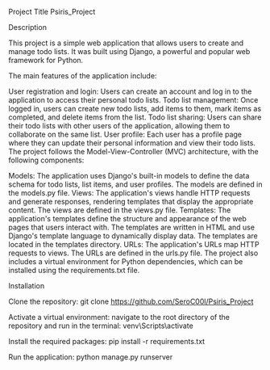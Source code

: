 Project Title
Psiris_Project

Description

This project is a simple web application that allows users to create and manage todo lists. It was built using Django, a powerful and popular web framework for Python.

The main features of the application include:

User registration and login: Users can create an account and log in to the application to access their personal todo lists.
Todo list management: Once logged in, users can create new todo lists, add items to them, mark items as completed, and delete items from the list.
Todo list sharing: Users can share their todo lists with other users of the application, allowing them to collaborate on the same list.
User profile: Each user has a profile page where they can update their personal information and view their todo lists.
The project follows the Model-View-Controller (MVC) architecture, with the following components:

Models: The application uses Django's built-in models to define the data schema for todo lists, list items, and user profiles. The models are defined in the models.py file.
Views: The application's views handle HTTP requests and generate responses, rendering templates that display the appropriate content. The views are defined in the views.py file.
Templates: The application's templates define the structure and appearance of the web pages that users interact with. The templates are written in HTML and use Django's template language to dynamically display data. The templates are located in the templates directory.
URLs: The application's URLs map HTTP requests to views. The URLs are defined in the urls.py file.
The project also includes a virtual environment for Python dependencies, which can be installed using the requirements.txt file.

Installation

Clone the repository: git clone https://github.com/SeroC00l/Psiris_Project

Activate a virtual environment: navigate to the root directory of the repository and run in the terminal: venv\Scripts\activate

Install the required packages: pip install -r requirements.txt

Run the application: python manage.py runserver
